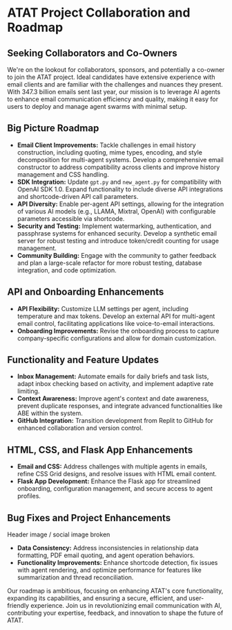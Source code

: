 # ATAT Project Collaboration and Roadmap

## Seeking Collaborators and Co-Owners

We're on the lookout for collaborators, sponsors, and potentially a co-owner to join the ATAT project. Ideal candidates have extensive experience with email clients and are familiar with the challenges and nuances they present. With 347.3 billion emails sent last year, our mission is to leverage AI agents to enhance email communication efficiency and quality, making it easy for users to deploy and manage agent swarms with minimal setup.

## Big Picture Roadmap

- **Email Client Improvements:** Tackle challenges in email history construction, including quoting, mime types, encoding, and style decomposition for multi-agent systems. Develop a comprehensive email constructor to address compatibility across clients and improve history management and CSS handling.
- **SDK Integration:** Update `gpt.py` and `new_agent.py` for compatibility with OpenAI SDK 1.0. Expand functionality to include diverse API integrations and shortcode-driven API call parameters.
- **API Diversity:** Enable per-agent API settings, allowing for the integration of various AI models (e.g., LLAMA, Mixtral, OpenAI) with configurable parameters accessible via shortcode.
- **Security and Testing:** Implement watermarking, authentication, and passphrase systems for enhanced security. Develop a synthetic email server for robust testing and introduce token/credit counting for usage management.
- **Community Building:** Engage with the community to gather feedback and plan a large-scale refactor for more robust testing, database integration, and code optimization.

## API and Onboarding Enhancements

- **API Flexibility:** Customize LLM settings per agent, including temperature and max tokens. Develop an external API for multi-agent email control, facilitating applications like voice-to-email interactions.
- **Onboarding Improvements:** Revise the onboarding process to capture company-specific configurations and allow for domain customization.

## Functionality and Feature Updates

- **Inbox Management:** Automate emails for daily briefs and task lists, adapt inbox checking based on activity, and implement adaptive rate limiting.
- **Context Awareness:** Improve agent's context and date awareness, prevent duplicate responses, and integrate advanced functionalities like ABE within the system.
- **GitHub Integration:** Transition development from Replit to GitHub for enhanced collaboration and version control.

## HTML, CSS, and Flask App Enhancements

- **Email and CSS:** Address challenges with multiple agents in emails, refine CSS Grid designs, and resolve issues with HTML email content.
- **Flask App Development:** Enhance the Flask app for streamlined onboarding, configuration management, and secure access to agent profiles.

## Bug Fixes and Project Enhancements

Header image / social image broken 



- **Data Consistency:** Address inconsistencies in relationship data formatting, PDF email quoting, and agent operation behaviors.
- **Functionality Improvements:** Enhance shortcode detection, fix issues with agent rendering, and optimize performance for features like summarization and thread reconciliation.

Our roadmap is ambitious, focusing on enhancing ATAT's core functionality, expanding its capabilities, and ensuring a secure, efficient, and user-friendly experience. Join us in revolutionizing email communication with AI, contributing your expertise, feedback, and innovation to shape the future of ATAT.
